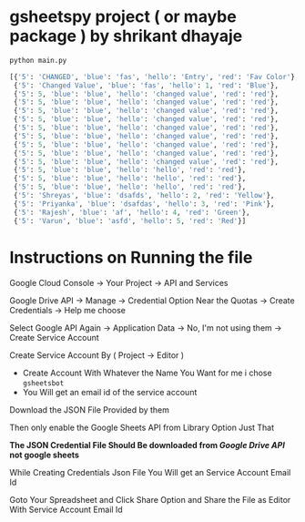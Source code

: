 # gsheetspy project ( or maybe package ) by shrikant dhayaje 


```bash
python main.py
```


```python
[{'5': 'CHANGED', 'blue': 'fas', 'hello': 'Entry', 'red': 'Fav Color'},
 {'5': 'Changed Value', 'blue': 'fas', 'hello': 1, 'red': 'Blue'},
 {'5': 5, 'blue': 'blue', 'hello': 'changed value', 'red': 'red'},
 {'5': 5, 'blue': 'blue', 'hello': 'changed value', 'red': 'red'},
 {'5': 5, 'blue': 'blue', 'hello': 'changed value', 'red': 'red'},
 {'5': 5, 'blue': 'blue', 'hello': 'changed value', 'red': 'red'},
 {'5': 5, 'blue': 'blue', 'hello': 'changed value', 'red': 'red'},
 {'5': 5, 'blue': 'blue', 'hello': 'changed value', 'red': 'red'},
 {'5': 5, 'blue': 'blue', 'hello': 'changed value', 'red': 'red'},
 {'5': 5, 'blue': 'blue', 'hello': 'changed value', 'red': 'red'},
 {'5': 5, 'blue': 'blue', 'hello': 'changed value', 'red': 'red'},
 {'5': 5, 'blue': 'blue', 'hello': 'hello', 'red': 'red'},
 {'5': 5, 'blue': 'blue', 'hello': 'hello', 'red': 'red'},
 {'5': 5, 'blue': 'blue', 'hello': 'hello', 'red': 'red'},
 {'5': 'Shreyas', 'blue': 'dsafds', 'hello': 2, 'red': 'Yellow'},
 {'5': 'Priyanka', 'blue': 'dsafdas', 'hello': 3, 'red': 'Pink'},
 {'5': 'Rajesh', 'blue': 'af', 'hello': 4, 'red': 'Green'},
 {'5': 'Varun', 'blue': 'asfd', 'hello': 5, 'red': 'Red'}]
 ```

# Instructions on Running the file

Google Cloud Console -> Your Project -> API and Services

Google Drive API -> Manage -> Credential Option Near the Quotas -> Create Credentials -> Help me choose

Select Google API Again -> Application Data -> No, I'm not using them -> Create Service Account

Create Service Account By ( Project -> Editor )
- Create Account With Whatever the Name You Want for me i chose `gsheetsbot`
- You Will get an email id of the service account


Download the JSON File Provided by them

Then only enable the Google Sheets API from Library Option Just That

**The JSON Credential File Should Be downloaded from _Google Drive API_ not google sheets**

While Creating Credentials Json File You Will get an Service Account Email Id

Goto Your Spreadsheet and Click Share Option and Share the File as Editor With Service Account Email Id
